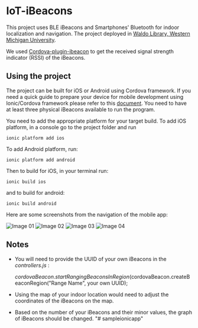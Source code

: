 IoT-iBeacons
=====================

This project uses BLE iBeacons and Smartphones' Bluetooth for indoor localization and navigation. The project deployed in [Waldo Library, Western Michigan University](http://www.wmich.edu/library).

We used [Cordova-plugin-ibeacon](https://github.com/petermetz/cordova-plugin-ibeacon) to get the received signal strength indicator (RSSI) of the iBeacons.

## Using the project

The project can be built for iOS or Android using Cordova framework. If you need a quick guide to prepare your device for mobile development using Ionic/Cordova framework please refer to this [document](docs/mobile_app_development_by_cordova.pdf). You need to have at least three physical iBeacons available to run the program.

You need to add the appropriate platform for your target build. 
To add iOS platform, in a console go to the project folder and run 

`ionic platform add ios`

To add Android platform, run:

`ionic platform add android`

Then to build for iOS, in your terminal run:

`ionic build ios`

and to build for android:

`ionic build android`


Here are some screenshots from the navigation of the mobile app:

![Image 01](docs/screenshot01.png) 
![Image 02](docs/screenshot02.png) 
![Image 03](docs/screenshot03.png) 
![Image 04](docs/screenshot04.png) 

## Notes

* You will need to provide the UUID of your own iBeacons in the *controllers.js* :

     $cordovaBeacon.startRangingBeaconsInRegion($cordovaBeacon.createBeaconRegion("Range Name", your own UUID);
 
* Using the map of your indoor location would need to adjust the coordinates of the iBeacons on the map. 
* Based on the number of your iBeacons and their minor values, the graph of iBeacons should be changed.
"# sampleionicapp" 
